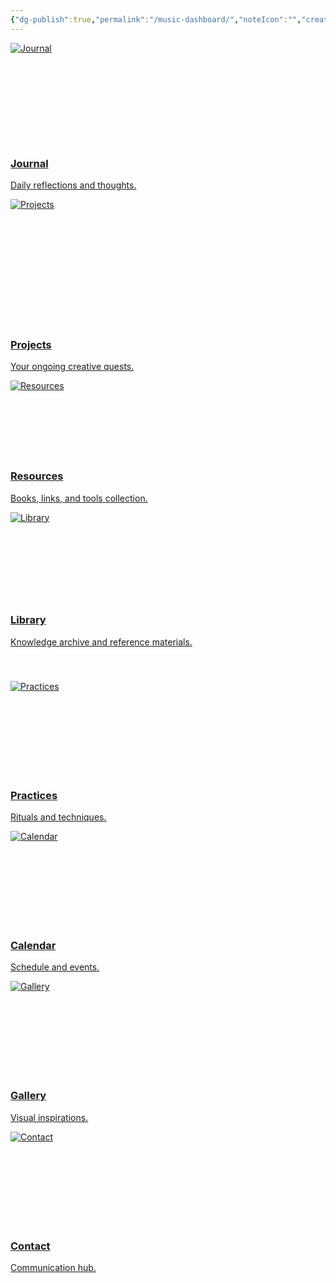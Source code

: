 ```yaml
---
{"dg-publish":true,"permalink":"/music-dashboard/","noteIcon":"","created":"2025-04-23T07:19:07.644+02:00","updated":"2025-04-27T12:04:17.429+02:00"}
---
```


<div class="flashcard-grid grid-4">
  <!-- Card 1 - Standard Height -->
  <div class="flashcard">
    <a href="Journal">
      <div class="flashcard-image" style="height: 160px;">
        <img src="/img/journal.png" alt="Journal">
      </div>
      <div class="flashcard-content">
        <h3>Journal</h3>
        <p>Daily reflections and thoughts.</p>
      </div>
    </a>
  </div>

  <!-- Card 2 - Taller Image Area -->
  <div class="flashcard">
    <a href="Projects">
      <div class="flashcard-image" style="height: 200px;">
        <img src="/img/projects.png" alt="Projects">
      </div>
      <div class="flashcard-content">
        <h3>Projects</h3>
        <p>Your ongoing creative quests.</p>
      </div>
    </a>
  </div>

  <!-- Card 3 - Shorter Image Area -->
  <div class="flashcard">
    <a href="Resources">
      <div class="flashcard-image" style="height: 120px;">
        <img src="/img/resources.png" alt="Resources">
      </div>
      <div class="flashcard-content">
        <h3>Resources</h3>
        <p>Books, links, and tools collection.</p>
      </div>
    </a>
  </div>

  <!-- Card 4 - Custom Height with Taller Content Area -->
  <div class="flashcard">
    <a href="Library">
      <div class="flashcard-image" style="height: 140px;">
        <img src="/img/library.png" alt="Library">
      </div>
      <div class="flashcard-content" style="padding-bottom: 2.5rem;">
        <h3>Library</h3>
        <p>Knowledge archive and reference materials.</p>
      </div>
    </a>
  </div>
</div>

<!-- Second Row With Equal Heights -->
<div class="flashcard-grid grid-4">
  <!-- Card 5 -->
  <div class="flashcard">
    <a href="Practices">
      <div class="flashcard-image" style="height: 150px;">
        <img src="/img/practices.png" alt="Practices">
      </div>
      <div class="flashcard-content">
        <h3>Practices</h3>
        <p>Rituals and techniques.</p>
      </div>
    </a>
  </div>

  <!-- Card 6 -->
  <div class="flashcard">
    <a href="Calendar">
      <div class="flashcard-image" style="height: 150px;">
        <img src="/img/calendar.png" alt="Calendar">
      </div>
      <div class="flashcard-content">
        <h3>Calendar</h3>
        <p>Schedule and events.</p>
      </div>
    </a>
  </div>

  <!-- Card 7 -->
  <div class="flashcard">
    <a href="Gallery">
      <div class="flashcard-image" style="height: 150px;">
        <img src="/img/gallery.png" alt="Gallery">
      </div>
      <div class="flashcard-content">
        <h3>Gallery</h3>
        <p>Visual inspirations.</p>
      </div>
    </a>
  </div>

  <!-- Card 8 -->
  <div class="flashcard">
    <a href="Contact">
      <div class="flashcard-image" style="height: 150px;">
        <img src="/img/contact.png" alt="Contact">
      </div>
      <div class="flashcard-content">
        <h3>Contact</h3>
        <p>Communication hub.</p>
      </div>
    </a>
  </div>
</div>
